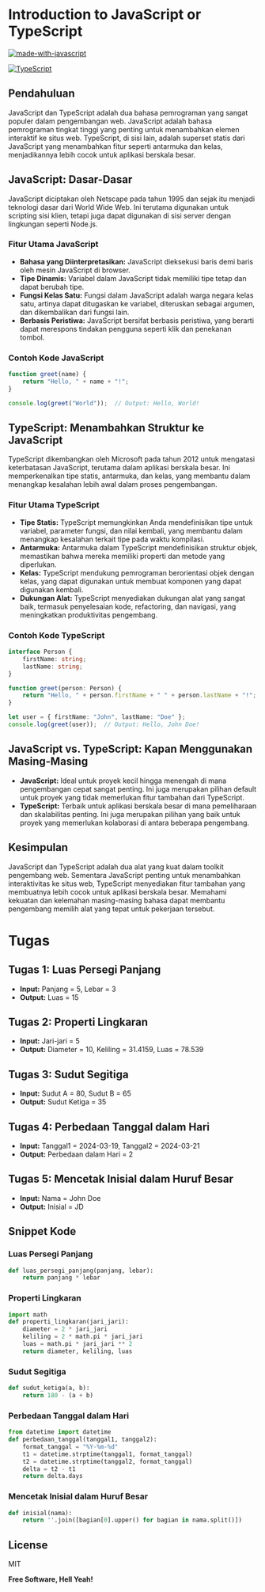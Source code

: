 # Introduction to JavaScript or TypeScript

[![made-with-javascript](https://img.shields.io/badge/Made%20with-JavaScript-1f425f.svg)](https://www.javascript.com)

[![TypeScript](https://badgen.net/badge/icon/typescript?icon=typescript&label)](https://typescriptlang.org)

## Pendahuluan
JavaScript dan TypeScript adalah dua bahasa pemrograman yang sangat populer dalam pengembangan web. JavaScript adalah bahasa pemrograman tingkat tinggi yang penting untuk menambahkan elemen interaktif ke situs web. TypeScript, di sisi lain, adalah superset statis dari JavaScript yang menambahkan fitur seperti antarmuka dan kelas, menjadikannya lebih cocok untuk aplikasi berskala besar.

## JavaScript: Dasar-Dasar
JavaScript diciptakan oleh Netscape pada tahun 1995 dan sejak itu menjadi teknologi dasar dari World Wide Web. Ini terutama digunakan untuk scripting sisi klien, tetapi juga dapat digunakan di sisi server dengan lingkungan seperti Node.js.

### Fitur Utama JavaScript
- **Bahasa yang Diinterpretasikan:** JavaScript dieksekusi baris demi baris oleh mesin JavaScript di browser.
- **Tipe Dinamis:** Variabel dalam JavaScript tidak memiliki tipe tetap dan dapat berubah tipe.
- **Fungsi Kelas Satu:** Fungsi dalam JavaScript adalah warga negara kelas satu, artinya dapat ditugaskan ke variabel, diteruskan sebagai argumen, dan dikembalikan dari fungsi lain.
- **Berbasis Peristiwa:** JavaScript bersifat berbasis peristiwa, yang berarti dapat merespons tindakan pengguna seperti klik dan penekanan tombol.

### Contoh Kode JavaScript
```javascript
function greet(name) {
    return "Hello, " + name + "!";
}

console.log(greet("World"));  // Output: Hello, World!
```

## TypeScript: Menambahkan Struktur ke JavaScript

TypeScript dikembangkan oleh Microsoft pada tahun 2012 untuk mengatasi keterbatasan JavaScript, terutama dalam aplikasi berskala besar. Ini memperkenalkan tipe statis, antarmuka, dan kelas, yang membantu dalam menangkap kesalahan lebih awal dalam proses pengembangan.

### Fitur Utama TypeScript

- **Tipe Statis:** TypeScript memungkinkan Anda mendefinisikan tipe untuk variabel, parameter fungsi, dan nilai kembali, yang membantu dalam menangkap kesalahan terkait tipe pada waktu kompilasi.
- **Antarmuka:** Antarmuka dalam TypeScript mendefinisikan struktur objek, memastikan bahwa mereka memiliki properti dan metode yang diperlukan.
- **Kelas:** TypeScript mendukung pemrograman berorientasi objek dengan kelas, yang dapat digunakan untuk membuat komponen yang dapat digunakan kembali.
- **Dukungan Alat:** TypeScript menyediakan dukungan alat yang sangat baik, termasuk penyelesaian kode, refactoring, dan navigasi, yang meningkatkan produktivitas pengembang.

### Contoh Kode TypeScript

```typescript
interface Person {
    firstName: string;
    lastName: string;
}

function greet(person: Person) {
    return "Hello, " + person.firstName + " " + person.lastName + "!";
}

let user = { firstName: "John", lastName: "Doe" };
console.log(greet(user));  // Output: Hello, John Doe!
```

## JavaScript vs. TypeScript: Kapan Menggunakan Masing-Masing

- **JavaScript:** Ideal untuk proyek kecil hingga menengah di mana pengembangan cepat sangat penting. Ini juga merupakan pilihan default untuk proyek yang tidak memerlukan fitur tambahan dari TypeScript.
- **TypeScript:** Terbaik untuk aplikasi berskala besar di mana pemeliharaan dan skalabilitas penting. Ini juga merupakan pilihan yang baik untuk proyek yang memerlukan kolaborasi di antara beberapa pengembang.

## Kesimpulan

JavaScript dan TypeScript adalah dua alat yang kuat dalam toolkit pengembang web. Sementara JavaScript penting untuk menambahkan interaktivitas ke situs web, TypeScript menyediakan fitur tambahan yang membuatnya lebih cocok untuk aplikasi berskala besar. Memahami kekuatan dan kelemahan masing-masing bahasa dapat membantu pengembang memilih alat yang tepat untuk pekerjaan tersebut.

# Tugas

## Tugas 1: Luas Persegi Panjang
- **Input:** Panjang = 5, Lebar = 3
- **Output:** Luas = 15

## Tugas 2: Properti Lingkaran
- **Input:** Jari-jari = 5
- **Output:** Diameter = 10, Keliling = 31.4159, Luas = 78.539

## Tugas 3: Sudut Segitiga
- **Input:** Sudut A = 80, Sudut B = 65
- **Output:** Sudut Ketiga = 35

## Tugas 4: Perbedaan Tanggal dalam Hari
- **Input:** Tanggal1 = 2024-03-19, Tanggal2 = 2024-03-21
- **Output:** Perbedaan dalam Hari = 2

## Tugas 5: Mencetak Inisial dalam Huruf Besar
- **Input:** Nama = John Doe
- **Output:** Inisial = JD

## Snippet Kode
### Luas Persegi Panjang
```python
def luas_persegi_panjang(panjang, lebar):
    return panjang * lebar
```

### Properti Lingkaran
```python
import math
def properti_lingkaran(jari_jari):
    diameter = 2 * jari_jari
    keliling = 2 * math.pi * jari_jari
    luas = math.pi * jari_jari ** 2
    return diameter, keliling, luas
```

### Sudut Segitiga
```python
def sudut_ketiga(a, b):
    return 180 - (a + b)
```

### Perbedaan Tanggal dalam Hari
```python
from datetime import datetime
def perbedaan_tanggal(tanggal1, tanggal2):
    format_tanggal = "%Y-%m-%d"
    t1 = datetime.strptime(tanggal1, format_tanggal)
    t2 = datetime.strptime(tanggal2, format_tanggal)
    delta = t2 - t1
    return delta.days
```

### Mencetak Inisial dalam Huruf Besar
```python
def inisial(nama):
    return ''.join([bagian[0].upper() for bagian in nama.split()])
```


## License

MIT

**Free Software, Hell Yeah!**
